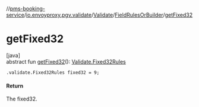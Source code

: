 //[pms-booking-service](../../../../index.md)/[io.envoyproxy.pgv.validate](../../index.md)/[Validate](../index.md)/[FieldRulesOrBuilder](index.md)/[getFixed32](get-fixed32.md)

# getFixed32

[java]\
abstract fun [getFixed32](get-fixed32.md)(): [Validate.Fixed32Rules](../-fixed32-rules/index.md)

`.validate.Fixed32Rules fixed32 = 9;`

#### Return

The fixed32.